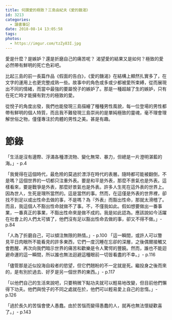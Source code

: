 ```yaml
---
title: 何謂愛的極致？三島由紀夫《愛的饑渴》
id: 3213
categories:
  - 讀書筆記
date: 2018-08-14 13:05:58
tags:
photos:
  - https://imgur.com/tzZy83I.jpg
---
```


愛是什麼？是嫉妒？還是折磨自己的痛苦呢？ 渴望愛的結果又是如何？極致的愛必然帶有鮮明的死亡色彩吧。

<!-- more -->

比起三島的前一長篇作品《假面的告白》，《愛的饑渴》在結構上顯然扎實多了，在文字的運用上也更完整成熟一些。故事中的角色或多或少都被愛所束縛，從而展現出不同的情緒，而當中最強的要屬悅子的嫉妒了。那是一種超越了生的嫉妒，只有在死亡時才能擁有對方的極致的愛。

從悅子的角度出發，我們也能發現三島描繪了種種男性風貌，每一位登場的男性都帶有鮮明的個人特質，而且我不難發現三島崇尚的是單純極致的靈魂，毫不理會理解世俗之物，僅僅專注於肉體的男性之美。甚是有趣。

# 節錄

「生活是沒有邊際、浮滿各種漂流物、變化無常、暴力，但總是一片澄明湛藍的海。」- p.4 

「我覺得在這個時代，最危險的莫過於漂浮在時代的表層。隨時都可能被翻倒，不是嗎？這個世界的一切都只注重外表。要是和平是外表，那麼不景氣也是外表。這樣看來，要是戰爭是外表，那麼好景氣也是外表。許多人生死在這外表的世界上。因為世人，生死是理所當然的。這是當然的事。然而，在這僅是外表的世界裡，卻找不到足以或出性命去做的事，不是嗎？為『外表』而豁出性命，那就太滑稽了。而且，我這個人不豁出性命就做不了事。不，不僅我如此。假如想要做出一番事業，一番真正的事業，不豁出性命來是做不成的。我是如此認為。應該說如今活躍在社會上的人們太可憐了，他們沒有足以豁出性命去做的事，卻又不得不做。」- p.84 

「人為了折磨自己，可以傾注無限的熱情。」- p.100 「這一瞬間，或許人可以瞥見平日肉眼所不能看見的許多東西，它們一度沉睡在忘卻的深層，之後偶爾接觸又會甦醒、再次向我們暗示世界的痛苦和歡樂是令人驚愕的豐饒。然而，誰也不能迴避命運的這一瞬間，所以誰也無法迴避這種眼前一切皆看盡的不幸。」- p.116 

「儘管那是近似投海自殺者的慾望，但它們翹盼的不一定就是死。繼投身之後而來的，是有別於過去、好歹是另一個世界的東西。」- p.117 

「以他們自己的生活來說吧，只要稍微下點功夫就可以輕易地改變，但目前他們懶得下功夫。他們與悅子的不同之處就在於，他們可以輕易愛上自己的怠惰。」- p.126 

「過於長久的苦惱會使人愚蠢。由於苦惱而變得愚蠢的人，就再也無法懷疑歡喜了。」- p.143
